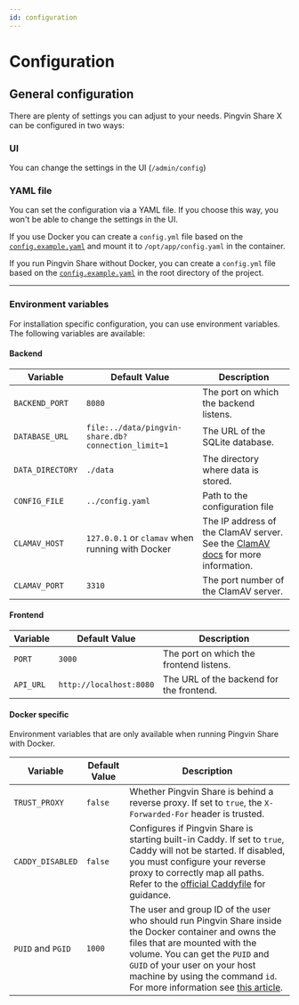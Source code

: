```yaml
---
id: configuration
---
```


# Configuration

## General configuration

There are plenty of settings you can adjust to your needs. Pingvin Share X can be configured in two ways:

### UI

You can change the settings in the UI (`/admin/config`)

### YAML file

You can set the configuration via a YAML file. If you choose this way, you won't be able to change the settings in the UI.

If you use Docker you can create a `config.yml` file based on the [`config.example.yaml`](https://github.com/smp46/pingvin-share-x/blob/main/config.example.yaml) and mount it to `/opt/app/config.yaml` in the container.

If you run Pingvin Share without Docker, you can create a `config.yml` file based on the [`config.example.yaml`](https://github.com/smp46/pingvin-share-x/blob/main/config.example.yaml) in the root directory of the project.

---

### Environment variables

For installation specific configuration, you can use environment variables. The following variables are available:

#### Backend

| Variable         | Default Value                                      | Description                                                                                              |
| ---------------- | -------------------------------------------------- | -------------------------------------------------------------------------------------------------------- |
| `BACKEND_PORT`   | `8080`                                             | The port on which the backend listens.                                                                   |
| `DATABASE_URL`   | `file:../data/pingvin-share.db?connection_limit=1` | The URL of the SQLite database.                                                                          |
| `DATA_DIRECTORY` | `./data`                                           | The directory where data is stored.                                                                      |
| `CONFIG_FILE`    | `../config.yaml`                                   | Path to the configuration file                                                                           |
| `CLAMAV_HOST`    | `127.0.0.1` or `clamav` when running with Docker   | The IP address of the ClamAV server. See the [ClamAV docs](integrations.md#clamav) for more information. |
| `CLAMAV_PORT`    | `3310`                                             | The port number of the ClamAV server.                                                                    |

#### Frontend

| Variable  | Default Value           | Description                              |
| --------- | ----------------------- | ---------------------------------------- |
| `PORT`    | `3000`                  | The port on which the frontend listens.  |
| `API_URL` | `http://localhost:8080` | The URL of the backend for the frontend. |

#### Docker specific

Environment variables that are only available when running Pingvin Share with Docker.

| Variable          | Default Value | Description                                                                                                                                                                                                                                                                                                                                                                   |
| ----------------- | ------------- | ----------------------------------------------------------------------------------------------------------------------------------------------------------------------------------------------------------------------------------------------------------------------------------------------------------------------------------------------------------------------------- |
| `TRUST_PROXY`     | `false`       | Whether Pingvin Share is behind a reverse proxy. If set to `true`, the `X-Forwarded-For` header is trusted.                                                                                                                                                                                                                                                                   |
| `CADDY_DISABLED`  | `false`       | Configures if Pingvin Share is starting built-in Caddy. If set to `true`, Caddy will not be started. If disabled, you must configure your reverse proxy to correctly map all paths. Refer to the [official Caddyfile](https://github.com/smp46/pingvin-share-x/blob/main/reverse-proxy/Caddyfile) for guidance.                                                            |
| `PUID` and `PGID` | `1000`        | The user and group ID of the user who should run Pingvin Share inside the Docker container and owns the files that are mounted with the volume. You can get the `PUID` and `GUID` of your user on your host machine by using the command `id`. For more information see [this article](https://docs.linuxserver.io/general/understanding-puid-and-pgid/#using-the-variables). |
